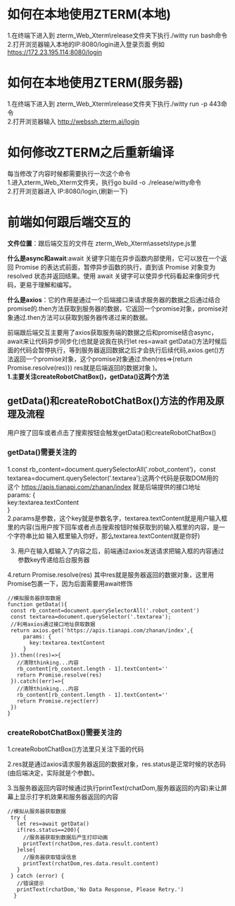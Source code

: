 # 如何在本地使用ZTERM(本地)
1.在终端下进入到 zterm_Web_Xterm\release文件夹下执行./witty run bash命令  
2.打开浏览器输入本地的IP:8080/login进入登录页面 例如 https://172.23.195.114:8080/login
# 如何在本地使用ZTERM(服务器)
1.在终端下进入到 zterm_Web_Xterm\release文件夹下执行./witty run -p 443命令  
2.打开浏览器输入 http://webssh.zterm.ai/login
# 如何修改ZTERM之后重新编译
每当修改了内容时候都需要执行一次这个命令  
1.进入zterm_Web_Xterm文件夹，执行go build -o ./release/witty命令  
2.打开浏览器进入 IP:8080/login,(刷新一下)  
# 前端如何跟后端交互的
**文件位置**：跟后端交互的文件在 zterm_Web_Xterm\assets\type.js里  

**什么是async和await**:await 关键字只能在异步函数内部使用，它可以放在一个返回 Promise 的表达式前面，暂停异步函数的执行，直到该 Promise 对象变为 resolved 状态并返回结果。使用 await 关键字可以使异步代码看起来像同步代码，更易于理解和编写。  

**什么是axios**：它的作用是通过一个后端接口来请求服务器的数据之后通过结合promise的.then方法获取到服务器的数据，它返回一个promise对象，promise对象通过.then方法可以获取到服务器传递过来的数据。

前端跟后端交互主要用了axios获取服务端的数据之后和promise结合async，await来让代码异步同步化(也就是说我在执行let res=await getData()方法时候后面的代码会暂停执行，等到服务器返回数据之后才会执行后续代码,axios.get()方法返回一个promise对象，这个promise对象通过.then(res=>{return Promise.resolve(res)}) res就是后端返回的数据对象 )。  
**1.主要关注createRobotChatBox()，getData()这两个方法**  

## getData()和createRobotChatBox()方法的作用及原理及流程
  用户按了回车或者点击了搜索按钮会触发getData()和createRobotChatBox()  
  ### getData()需要关注的
  1.const rb_content=document.querySelectorAll('.robot_content')，const textarea=document.querySelector('.textarea');这两个代码是获取DOM用的  
  这个 https://apis.tianapi.com/zhanan/index 就是后端提供的接口地址  
  params: {    
      key:textarea.textContent  
  }  
  2.params是参数，这个key就是参数名字，textarea.textContent就是用户输入框里的内容(当用户按下回车或者点击搜索按钮时候获取到的输入框里的内容，是一个字符串比如 输入框里输入你好，那么textarea.textContent就是你好)  
   
  3. 用户在输入框输入了内容之后，前端通过axios发送请求把输入框的内容通过参数key传递给后台服务器  
   
  4.return Promise.resolve(res) 其中res就是服务器返回的数据对象，这里用Promise包裹一下，因为后面需要用await修饰
   
   ```
   //模拟服务器获取数据
  function getData(){
    const rb_content=document.querySelectorAll('.robot_content')
    const textarea=document.querySelector('.textarea');
    //利用axios通过接口地址获取数据
    return axios.get('https://apis.tianapi.com/zhanan/index',{
        params: {  
          key:textarea.textContent
        }       
    }).then((res)=>{
      //清除thinking...内容
      rb_content[rb_content.length - 1].textContent=''  
      return Promise.resolve(res)
    }).catch((err)=>{
      //清除thinking...内容
      rb_content[rb_content.length - 1].textContent=''  
      return Promise.reject(err)
    })
  }
```
  ### createRobotChatBox()需要关注的 
  
   1.createRobotChatBox()方法里只关注下面的代码  
  
   2.res就是通过axios请求服务器返回的数据对象，res.status是正常时候的状态码(由后端决定，实际就是个参数)。  
   
   3.当服务器返回内容时候通过执行printText(rchatDom,服务器返回的内容)来让屏幕上显示打字机效果和服务器返回的内容  
    
   ```
   //模拟从服务器获取数据
    try {
      let res=await getData()
      if(res.status==200){
        //服务器获取到数据后产生打印动画
        printText(rchatDom,res.data.result.content)
      }else{
        //服务器获取错误信息
        printText(rchatDom,res.data.result.content)
      }
    } catch (error) {
      //错误提示
      printText(rchatDom,'No Data Response, Please Retry.')
     }
  ```
